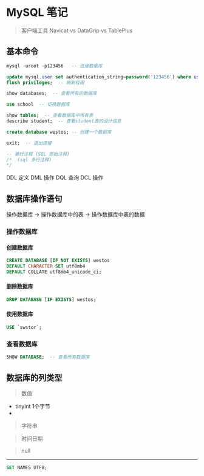 # MySQL 笔记

> 客户端工具 Navicat vs DataGrip vs TablePlus

## 基本命令

```sql
mysql -uroot -p123456   -- 连接数据库

update mysql.user set authentication_string=password('123456') where user='root' and Host='localhost'; -- 修改用户密码
flush privileges;  -- 刷新权限
```

```sql
show databases;  -- 查看所有的数据库

use school  -- 切换数据库

show tables;  -- 查看数据库中所有表
describe student;  -- 查看student表的设计信息

create database westos; -- 创建一个数据库

exit;  -- 退出连接

-- 单行注释 (SQL 原始注释)
/*  (sql 多行注释)
*/ 
```

DDL 定义
DML 操作
DQL 查询
DCL 操作

## 数据库操作语句

操作数据库 -> 操作数据库中的表 -> 操作数据库中表的数据

### 操作数据库

#### 创建数据库

```sql
CREATE DATABASE [IF NOT EXISTS] westos
DEFAULT CHARACTER SET utf8mb4
DEFAULT COLLATE utf8mb4_unicode_ci;
```

#### 删除数据库

```sql
DROP DATABASE [IF EXISTS] westos;
```

#### 使用数据库

```sql
USE `swstor`;
```

### 查看数据库

```SQL
SHOW DATABASE;  -- 查看所有数据库
```

## 数据库的列类型

> 数值

- tinyint     1个字节
- 

> 字符串

> 时间日期

> null



---

```sql
SET NAMES UTF8;
```